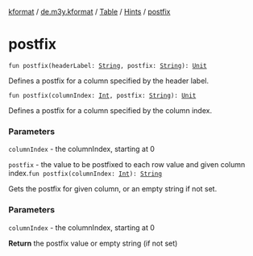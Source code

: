 [kformat](../../../index.md) / [de.m3y.kformat](../../index.md) / [Table](../index.md) / [Hints](index.md) / [postfix](./postfix.md)

# postfix

`fun postfix(headerLabel: `[`String`](https://kotlinlang.org/api/latest/jvm/stdlib/kotlin/-string/index.html)`, postfix: `[`String`](https://kotlinlang.org/api/latest/jvm/stdlib/kotlin/-string/index.html)`): `[`Unit`](https://kotlinlang.org/api/latest/jvm/stdlib/kotlin/-unit/index.html)

Defines a postfix for a column specified by the header label.

`fun postfix(columnIndex: `[`Int`](https://kotlinlang.org/api/latest/jvm/stdlib/kotlin/-int/index.html)`, postfix: `[`String`](https://kotlinlang.org/api/latest/jvm/stdlib/kotlin/-string/index.html)`): `[`Unit`](https://kotlinlang.org/api/latest/jvm/stdlib/kotlin/-unit/index.html)

Defines a postfix for a column specified by the column index.

### Parameters

`columnIndex` - the columnIndex, starting at 0

`postfix` - the value to be postfixed to each row value and given column index.`fun postfix(columnIndex: `[`Int`](https://kotlinlang.org/api/latest/jvm/stdlib/kotlin/-int/index.html)`): `[`String`](https://kotlinlang.org/api/latest/jvm/stdlib/kotlin/-string/index.html)

Gets the postfix for given column, or an empty string if not set.

### Parameters

`columnIndex` - the columnIndex, starting at 0

**Return**
the postfix value or empty string (if not set)

